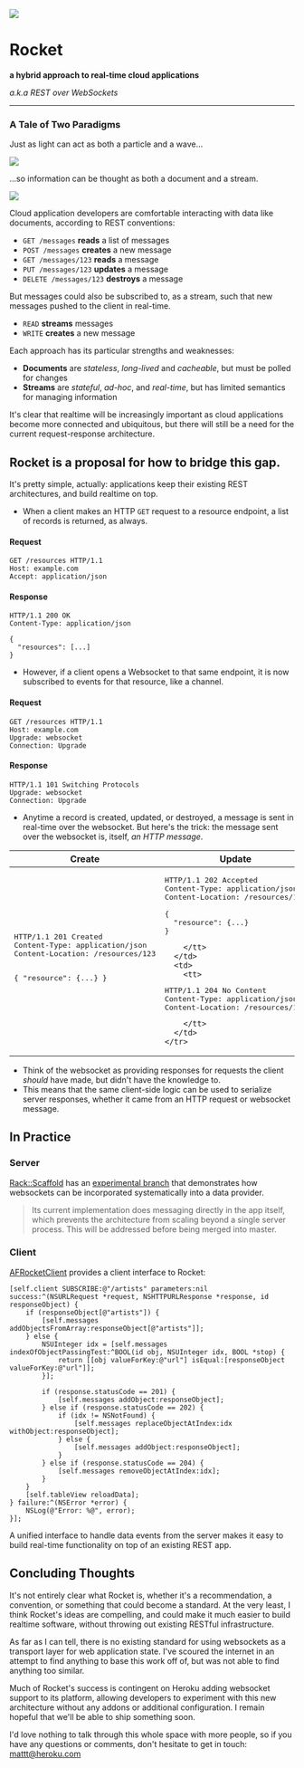 ![](https://raw.github.com/mattt/rocket/master/rocket.svg)

# Rocket

**a hybrid approach to real-time cloud applications**

_a.k.a REST over WebSockets_

---

### A Tale of Two Paradigms

Just as light can act as both a particle and a wave...

![](https://raw.github.com/mattt/rocket/master/figure-light-particle-wave.svg)

...so information can be thought as both a document and a stream.

![](https://raw.github.com/mattt/rocket/master/figure-information-document-stream.svg)

Cloud application developers are comfortable interacting with data like documents, according to REST conventions:

- `GET /messages` **reads** a list of messages
- `POST /messages` **creates** a new message
- `GET /messages/123` **reads** a message
- `PUT /messages/123` **updates** a message
- `DELETE /messages/123` **destroys** a message

But messages could also be subscribed to, as a stream, such that new messages pushed to the client in real-time.

- `READ` **streams** messages
- `WRITE` **creates** a new message

Each approach has its particular strengths and weaknesses:

- **Documents** are _stateless_, _long-lived_ and _cacheable_, but must be polled for changes
- **Streams** are _stateful_, _ad-hoc_, and _real-time_, but has limited semantics for managing information

It's clear that realtime will be increasingly important as cloud applications become more connected and ubiquitous, but there will still be a need for the current request-response architecture.

## Rocket is a proposal for how to bridge this gap.

It's pretty simple, actually: applications keep their existing REST architectures, and build realtime on top.

- When a client makes an HTTP `GET` request to a resource endpoint, a list of records is returned, as always.

#### Request

~~~
GET /resources HTTP/1.1
Host: example.com
Accept: application/json
~~~

#### Response

~~~
HTTP/1.1 200 OK
Content-Type: application/json

{
  "resources": [...]
}
~~~

- However, if a client opens a Websocket to that same endpoint, it is now subscribed to events for that resource, like a channel.

#### Request

~~~
GET /resources HTTP/1.1
Host: example.com
Upgrade: websocket
Connection: Upgrade
~~~

#### Response

~~~
HTTP/1.1 101 Switching Protocols
Upgrade: websocket
Connection: Upgrade
~~~

- Anytime a record is created, updated, or destroyed, a message is sent in real-time over the websocket. But here's the trick: the message sent over the websocket is, itself, _an HTTP message_.

<table>
  <thead>
    <tr>
      <th>Create</th>
      <th>Update</th>
      <th>Destroy</th>
    </tr>
  </thead>
  <tbody>
    <tr>
      <td>
        <tt>
<pre>HTTP/1.1 201 Created
Content-Type: application/json
Content-Location: /resources/123

{
  "resource": {...}
}</pre>
        </tt>
      </td>
      <td>
        <tt>
<pre>HTTP/1.1 202 Accepted
Content-Type: application/json
Content-Location: /resources/123

{
  "resource": {...}
}</pre>
        </tt>
      </td>
      <td>
        <tt>
<pre>HTTP/1.1 204 No Content
Content-Type: application/json
Content-Location: /resources/123</pre>
        </tt>
      </td>
    </tr>
  </tbody>
</table>

- Think of the websocket as providing responses for requests the client _should_ have made, but didn't have the knowledge to.
- This means that the same client-side logic can be used to serialize server responses, whether it came from an HTTP request or websocket message.

## In Practice

### Server

[Rack::Scaffold](https://github.com/mattt/rack-scaffold) has an [experimental branch](https://github.com/mattt/rack-scaffold/tree/experimental-rocket) that demonstrates how websockets can be incorporated systematically into a data provider.

> Its current implementation does messaging directly in the app itself, which prevents the architecture from scaling beyond a single server process. This will be addressed before being merged into master.

### Client

[AFRocketClient](https://github.com/AFNetworking/AFRocketClient) provides a client interface to Rocket:

~~~{objective-c}
[self.client SUBSCRIBE:@"/artists" parameters:nil success:^(NSURLRequest *request, NSHTTPURLResponse *response, id responseObject) {
    if (responseObject[@"artists"]) {
        [self.messages addObjectsFromArray:responseObject[@"artists"]];
    } else {
        NSUInteger idx = [self.messages indexOfObjectPassingTest:^BOOL(id obj, NSUInteger idx, BOOL *stop) {
            return [[obj valueForKey:@"url"] isEqual:[responseObject valueForKey:@"url"]];
        }];

        if (response.statusCode == 201) {
            [self.messages addObject:responseObject];
        } else if (response.statusCode == 202) {
            if (idx != NSNotFound) {
                [self.messages replaceObjectAtIndex:idx withObject:responseObject];
            } else {
                [self.messages addObject:responseObject];
            }
        } else if (response.statusCode == 204) {
            [self.messages removeObjectAtIndex:idx];
        }
    }
    [self.tableView reloadData];
} failure:^(NSError *error) {
    NSLog(@"Error: %@", error);
}];
~~~

A unified interface to handle data events from the server makes it easy to build real-time functionality on top of an existing REST app.

## Concluding Thoughts

It's not entirely clear what Rocket is, whether it's a recommendation, a convention, or something that could become a standard. At the very least, I think Rocket's ideas are compelling, and could make it much easier to build realtime software, without throwing out existing RESTful infrastructure.

As far as I can tell, there is no existing standard for using websockets as a transport layer for web application state. I've scoured the internet in an attempt to find anything to base this work off of, but was not able to find anything too similar.

Much of Rocket's success is contingent on Heroku adding websocket support to its platform, allowing developers to experiment with this new architecture without any addons or additional configuration. I remain hopeful that we'll be able to ship something soon.

I'd love nothing to talk through this whole space with more people, so if you have any questions or comments, don't hesitate to get in touch: <mattt@heroku.com>

